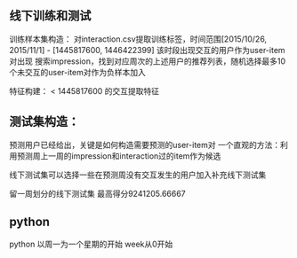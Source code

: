 线下训练和测试
------------
训练样本集构造：
对interaction.csv提取训练标签，时间范围[2015/10/26, 2015/11/1] - [1445817600, 1446422399]
该时段出现交互的用户作为user-item对出现
搜索impression，找到对应周次的上述用户的推荐列表，随机选择最多10个未交互的user-item对作为负样本加入


特征构建：
< 1445817600 的交互提取特征




测试集构造：
---------
预测用户已经给出，关键是如何构造需要预测的user-item对
一个直观的方法：利用预测周上一周的impression和interaction过的item作为候选

线下测试集可以选择一些在预测周没有交互发生的用户加入补充线下测试集

留一周划分的线下测试集 最高得分9241205.66667






python
----
python 以周一为一个星期的开始
	   week从0开始



